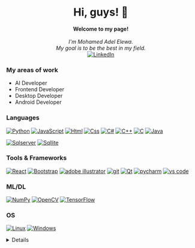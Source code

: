 <h1 align="center">Hi, guys! 👋</h1>

<p align="center">
    <b>Welcome to my page!</b><br><br>
    <i>
        I'm Mohamed Adel Elewa.<br>
        My goal is to be the best in my field.      
    </i>
    <br>
    <a href="https://www.linkedin.com/in/mohamed-adel2810/">
        <img src="https://img.shields.io/badge/LinkedIn-blue?style=flat-square&logo=linkedin" alt="LinkedIn">
    </a>   
</p>

### My areas of work
<ul>
  <li>AI Developer</li>
  <li>Frontend Developer</li>
  <li>Desktop Developer</li>
  <li>Android Developer</li>
</ul>

### Languages

[![Python](https://img.shields.io/badge/python-black?style=for-the-badge&logo=python&logoColor=blue)]()
[![JavaScript](https://img.shields.io/badge/JavaScript-black?style=for-the-badge&logo=JavaScript)]()
[![Html](https://img.shields.io/badge/Html-black?style=for-the-badge&logo=HTML5)]()
[![Css](https://img.shields.io/badge/Css-black?style=for-the-badge&logo=CSS3)]()
[![C#](https://img.shields.io/badge/C%23-black?style=for-the-badge&logo=C%20Sharp)]()
[![C++](https://img.shields.io/badge/c++-black?style=for-the-badge&logo=cplusplus)]()
[![C](https://img.shields.io/badge/C-black?style=for-the-badge&logo=C)]()
[![Java](https://img.shields.io/badge/Java-black?style=for-the-badge&logo=openjdk)]()

[![Sqlserver](https://img.shields.io/badge/Microsoft%20SQL%20Server-black?style=for-the-badge&logo=Microsoft%20SQL%20Server)]()
[![Sqllite](https://img.shields.io/badge/SQLite-black?style=for-the-badge&logo=SQLite)]()


### Tools & Frameworks
[![React](https://img.shields.io/badge/react-black?style=for-the-badge&logo=react)]()
[![Bootstrap](https://img.shields.io/badge/Bootstrap-black?style=for-the-badge&logo=Bootstrap)]()
[![adobe illustrator](https://img.shields.io/badge/Adobe%20Illustrator-black?style=for-the-badge&logo=Adobe%20Illustrator)]()
[![git](https://img.shields.io/badge/Git-black?style=for-the-badge&logo=Git)]()
[![Qt](https://img.shields.io/badge/Qt-black?style=for-the-badge&logo=Qt)]()
[![pycharm](https://img.shields.io/badge/PyCharm-black?style=for-the-badge&logo=PyCharm)]()
[![vs code](https://img.shields.io/badge/Visual%20Studio%20Code-black?style=for-the-badge&logo=Visual%20Studio%20Code&logoColor=blue)]()


### ML/DL
[![NumPy](https://img.shields.io/badge/numpy-black?style=for-the-badge&logo=numpy)]()
[![OpenCV](https://img.shields.io/badge/OpenCV-black?style=for-the-badge&logo=OpenCV)]()
[![TensorFlow](https://img.shields.io/badge/TensorFlow-black?style=for-the-badge&logo=TensorFlow)]()


### OS
[![Linux](https://img.shields.io/badge/linux-black?style=for-the-badge&logo=Linux)]()
[![Windows](https://img.shields.io/badge/Windows-black?style=for-the-badge&logo=Windows)]()

<details>
<p align="center">
  <a href="https://github.com/Mohamedelewa2810">
    <img src="http://github-profile-summary-cards.vercel.app/api/cards/profile-details?username=Mohamedelewa2810&theme=transparent" />
  </a>
  <a href="https://github.com/Mohamedelewa2810">
    <img src="https://github-readme-streak-stats.herokuapp.com/?user=Mohamedelewa2810&hide_border=true&card_width=338&theme=transparent" />
  </a>
  <a href="https://github.com/Mohamedelewa2810">
    <img src="http://github-profile-summary-cards.vercel.app/api/cards/stats?username=Mohamedelewa2810&theme=transparent" />
  </a>
  <a href="https://github.com/Mohamedelewa2810">
    <img src="https://github-readme-stats.vercel.app/api/top-langs/?username=Mohamedelewa2810&langs_count=10&exclude_repo=&hide=jupyter%20notebook,vim%20script,cmake,makefile,batchfile,emacs%20lisp,css,html&layout=default&card_width=699&hide_border=true&theme=transparent" />
  </a>
</p>

<!--
- 🔭 I’m currently working on ...
- 🌱 I’m currently learning ...
- 👯 I’m looking to collaborate on ...
- 🤔 I’m looking for help with ...
- 💬 Ask me about ...
- 📫 How to reach me: ...
- 😄 Pronouns: ...
- ⚡ Fun fact: ...
-->
